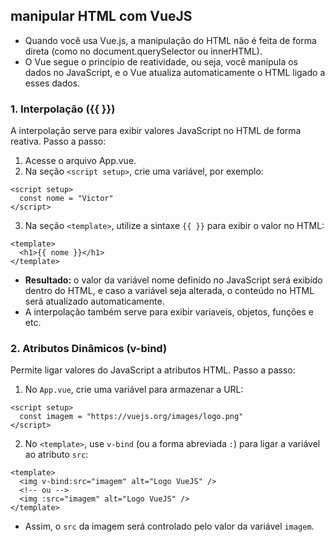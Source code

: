 ## manipular HTML com VueJS
- Quando você usa Vue.js, a manipulação do HTML não é feita de forma direta (como no document.querySelector ou innerHTML).
- O Vue segue o princípio de reatividade, ou seja, você manipula os dados no JavaScript, e o Vue atualiza automaticamente o HTML ligado a esses dados.

### 1. Interpolação ({{ }})
A interpolação serve para exibir valores JavaScript no HTML de forma reativa.
Passo a passo:
1. Acesse o arquivo App.vue.
2. Na seção ``<script setup>``, crie uma variável, por exemplo:
```
<script setup>
  const nome = "Victor"
</script>
```
3. Na seção ``<template>``, utilize a sintaxe ``{{ }}`` para exibir o valor no HTML:
```
<template>
  <h1>{{ nome }}</h1>
</template>
```
- **Resultado:** o valor da variável nome definido no JavaScript será exibido dentro do HTML, e caso a variável seja alterada, o conteúdo no HTML será atualizado automaticamente.
- A interpolação também serve para exibir variaveis, objetos, funções e etc.

### 2. Atributos Dinâmicos (v-bind)
Permite ligar valores do JavaScript a atributos HTML.
Passo a passo:
1. No ``App.vue``, crie uma variável para armazenar a URL:
```
<script setup>
  const imagem = "https://vuejs.org/images/logo.png"
</script>
```
2. No ``<template>``, use ``v-bind`` (ou a forma abreviada ``:``) para ligar a variável ao atributo ``src``:
```
<template>
  <img v-bind:src="imagem" alt="Logo VueJS" />
  <!-- ou -->
  <img :src="imagem" alt="Logo VueJS" />
</template>
```
- Assim, o ``src`` da imagem será controlado pelo valor da variável ``imagem``.